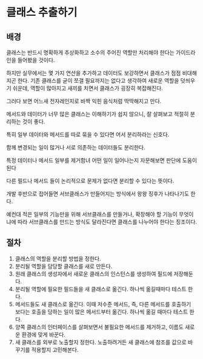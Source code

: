 # 클래스 추출하기



## 배경

클래스는 반드시 명확하게 추상화하고 소수의 주어진 역할만 처리해야 한다는 가이드라인을 들어봤을 것이다.

하지만 실무에서는 몇 가지 연산을 추가하고 데이터도 보강하면서 클래스가 점점 비대해지곤 한다. 기존 클래스를 굳이 쪼갤 필요까지는 없다고 생각하여 새로운 역할을 덧씌우기 쉬운데, 역할이 많아지고 새끼를 치면서 클래스가 굉장히 복잡해진다.

그러다 보면 어느새 전자레인지로 바짝 익힌 음식처럼 딱딱해지고 만다.



메서드와 데이터가 너무 많은 클래스는 이해하기가 쉽지 않으니, 잘 살펴보고 적절히 분리하는 것이 좋다.



특히 일부 데이터와 메서드를 따로 묶을 수 있다면 어서 분리하라는 신호다.

함께 변경되는 일이 많거나 서로 의존하는 데이터들도 분리한다.

특정 데이터나 메서드 일부를 제거함녀 어떤 일이 일어나는지 자문해보면 판단에 도움이 된다

다른 필드나 메서드 들이 논리적으로 문제가 없다면 분리할 수 있다는 뜻이다.

개발 후반으로 접어들면 서브클래스가 만들어지는 방식에서 왕왕 징후가 나타나기도 한다.

예컨대 적은 일부의 기능만을 위해 서브클래스를 만들거나, 확장해야 할 기능이 무엇이냐에 따라 서브클래스를 만드는 방식도 달라진다면 클래스를 나누어야 한다는 징조이다.



## 절차

1. 클래스의 역할을 분리할 방법을 정한다.
2. 분리될 역할을 담당할 클래스를 새로 만든다.
3. 원래 클래스의 생성자에서 새로운 클래스의 인스턴스를 생성하여 필드에 저장해둔다.
4. 분리될 역할에 필요한 필드들을 새 클래스로 옮긴다. 하나씩 옮길때마다 테스트 한다.
5. 메서드들도 새 클래스로 옮긴다. 이때 저수준 메서드, 즉, 다른 메서드를 호출하기 보다는 호출을 당하는 일이 많은 메서드부터 옮긴다. 하나씩 옮길 때마다 테스트 한다.
6. 양쪽 클래스의 인터페이스를 살펴보면서 불필요한 메서드를 제거하고, 이름도 새로운 환경에 맞게 바꾼다.
7. 새 클래스를 외부로 노출할지 정한다. 노출하려거든 새 클래스에 참조를 값으로 바꾸기를 적용할지 고민해본다.



